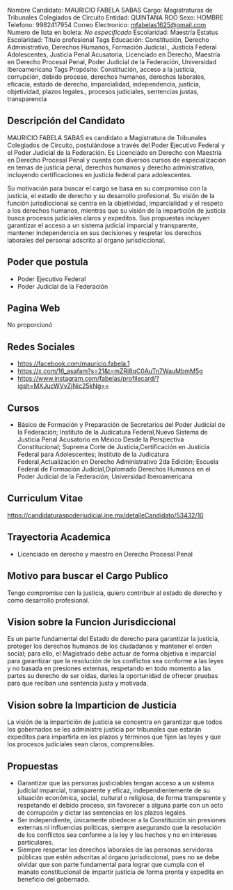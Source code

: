 Nombre Candidato: MAURICIO FABELA SABAS
Cargo: Magistraturas de Tribunales Colegiados de Circuito
Entidad: QUINTANA ROO
Sexo: HOMBRE
Telefono: 9982417954
Correo Electronico: mfabelas1625@gmail.com
Numero de lista en boleta: *No especificado*
Escolaridad: Maestría
Estatus Escolaridad: Título profesional
Tags Educación: Constitución, Derecho Administrativo, Derechos Humanos, Formación Judicial., Justicia Federal Adolescentes, Justicia Penal Acusatoria, Licenciado en Derecho, Maestría en Derecho Procesal Penal, Poder Judicial de la Federación, Universidad Iberoamericana
Tags Propósito: Constitución, acceso a la justicia, corrupción, debido proceso, derechos humanos, derechos laborales, eficacia, estado de derecho, imparcialidad, independencia, justicia, objetividad, plazos legales., procesos judiciales, sentencias justas, transparencia


## Descripción del Candidato 

MAURICIO FABELA SABAS es candidato a Magistratura de Tribunales Colegiados de Circuito, postulándose a través del Poder Ejecutivo Federal y el Poder Judicial de la Federación. Es Licenciado en Derecho con Maestría en Derecho Procesal Penal y cuenta con diversos cursos de especialización en temas de justicia penal, derechos humanos y derecho administrativo, incluyendo certificaciones en justicia federal para adolescentes.

Su motivación para buscar el cargo se basa en su compromiso con la justicia, el estado de derecho y su desarrollo profesional.  Su visión de la función jurisdiccional se centra en la objetividad, imparcialidad y el respeto a los derechos humanos, mientras que su visión de la impartición de justicia busca procesos judiciales claros y expeditos. Sus propuestas incluyen garantizar el acceso a un sistema judicial imparcial y transparente, mantener independencia en sus decisiones y respetar los derechos laborales del personal adscrito al órgano jurisdiccional.


## Poder que postula

- Poder Ejecutivo Federal
- Poder Judicial de la Federación


## Pagina Web

No proporcionó


## Redes Sociales

- https://facebook.com/mauricio.fabela.1
- https://x.com/16_asafam?s=21&t=mZRi8qC0AuTn7WauMbmM5g
- https://www.instagram.com/fabelas/profilecard/?igsh=MXJucWVvZjNic25kNg==


## Cursos

- Básico de Formación y Preparación de Secretarios del Poder Judicial de la Federación; Instituto de la Judicatura Federal,Nuevo Sistema de Justicia Penal Acusatorio en México Desde la Perspectiva Constitucional; Suprema Corte de Justicia,Certificación en Justicia Federal para Adolescentes; Instituto de la Judicatura Federal,Actualización en Derecho Administrativo 2da Edición; Escuela Federal de Formación Judicial,Diplomado Derechos Humanos en el Poder Judicial de la Federación; Universidad Iberoamericana


## Curriculum Vitae

https://candidaturaspoderjudicial.ine.mx/detalleCandidato/53432/10


## Trayectoria Academica

- Licenciado en derecho y maestro en Derecho Procesal Penal


## Motivo para buscar el Cargo Publico

Tengo compromiso con la justicia, quiero contribuir al estado de derecho y como desarrollo profesional.


## Vision sobre la Funcion Jurisdiccional

Es un parte fundamental del Estado de derecho para garantizar la justicia, proteger los derechos humanos de los ciudadanos y mantener el orden social; para ello, el Magistrado debe actuar de forma objetiva e imparcial para garantizar que la resolución de los conflictos sea conforme a las leyes y no basada en presiones externas, respetando en todo momento a las partes su derecho de ser oídas, darles la oportunidad de ofrecer pruebas para que reciban una sentencia justa y motivada.


## Vision sobre la Imparticion de Justicia

La visión de la impartición de justicia se concentra en garantizar que todos los gobernados se les administre justicia por tribunales que estarán expeditos para impartirla en los plazos y términos que fijen las leyes y que los procesos judiciales sean claros, comprensibles.


## Propuestas

- Garantizar que las personas justiciables tengan acceso a un sistema judicial imparcial, transparente y eficaz, independientemente de su situación económica, social, cultural o religiosa, de forma transparente y respetando el debido proceso, sin favorecer a alguna parte con un acto de corrupción y dictar las sentencias en los plazos legales.
- Ser independiente, únicamente obedecer a la Constitución sin presiones externas ni influencias políticas, siempre asegurando que la resolución de los conflictos sea conforme a la ley y los hechos y no en intereses particulares.
- Siempre respetar los derechos laborales de las personas servidoras públicas que estén adscritas al órgano jurisdiccional, pues no se debe olvidar que son parte fundamental para lograr que cumpla con el manato constitucional de impartir justicia de forma pronta y expedita en beneficio del gobernado.

